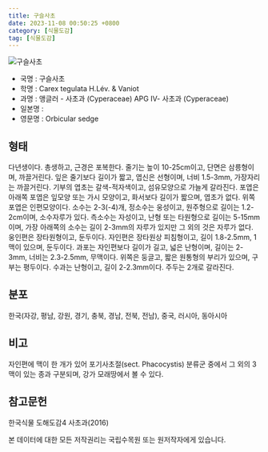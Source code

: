```yaml
---
title: 구슬사초
date: 2023-11-08 00:50:25 +0800
category: [식물도감]
tag: [식물도감]
---
```




![구슬사초](/fileUpload/plants/basic/illustration/40579_illustration_th2.jpg)
- 국명 : 구슬사초
- 학명 : Carex tegulata H.Lév. & Vaniot
- 과명 : 앵글러 - 사초과 (Cyperaceae) APG Ⅳ- 사초과 (Cyperaceae)
- 일본명 : 
- 영문명 : Orbicular sedge


## 형태
다년생이다. 총생하고, 근경은 포복한다. 줄기는 높이 10-25cm이고, 단면은 삼릉형이며, 까끌거린다. 잎은 줄기보다 길이가 짧고, 엽신은 선형이며, 너비 1.5-3mm, 가장자리는 까끌거린다. 기부의 엽초는 갈색-적자색이고, 섬유모양으로 가늘게 갈라진다. 포엽은 아래쪽 포엽은 잎모양 또는 가시 모양이고, 화서보다 길이가 짧으며, 엽초가 없다. 위쪽 포엽은 인편모양이다. 소수는 2-3(-4)개, 정소수는 웅성이고, 원주형으로 길이는 1.2-2cm이며, 소수자루가 있다. 측소수는 자성이고, 난형 또는 타원형으로 길이는 5-15mm이며, 가장 아래쪽의 소수는 길이 2-3mm의 자루가 있지만 그 외의 것은 자루가 없다. 웅인편은 장타원형이고, 둔두이다. 자인편은 장타원상 피침형이고, 길이 1.8-2.5mm, 1맥이 있으며, 둔두이다. 과포는 자인편보다 길이가 길고, 넓은 난형이며, 길이는 2-3mm, 너비는 2.3-2.5mm, 무맥이다. 위쪽은 둥글고, 짧은 원통형의 부리가 있으며, 구부는 평두이다. 수과는 난형이고, 길이 2-2.3mm이다. 주두는 2개로 갈라진다.
## 분포
한국(자강, 평남, 강원, 경기, 충북, 경남, 전북, 전남), 중국, 러시아, 동아시아
## 비고
자인편에 맥이 한 개가 있어 포기사초절(sect. Phacocystis) 분류군 중에서 그 외의 3맥이 있는 종과 구분되며, 강가 모래땅에서 볼 수 있다.
## 참고문헌
한국식물 도해도감4 사초과(2016)






본 데이터에 대한 모든 저작권리는 국립수목원 또는 원저작자에게 있습니다.

